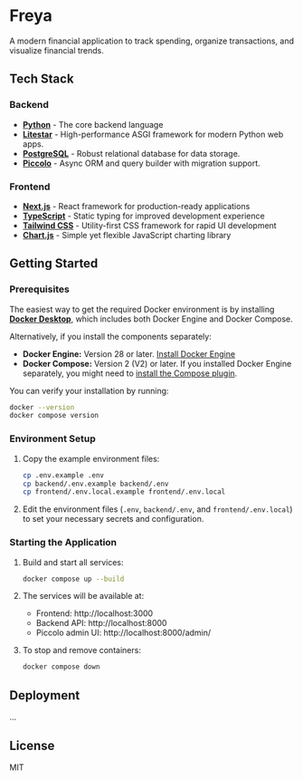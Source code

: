 # Freya

A modern financial application to track spending, organize transactions, and visualize financial trends.

## Tech Stack

### Backend
- **[Python][python]** - The core backend language
- **[Litestar][litestar]** - High-performance ASGI framework for modern Python web apps.
- **[PostgreSQL][postgresql]** - Robust relational database for data storage.
- **[Piccolo][piccolo]** - Async ORM and query builder with migration support.

### Frontend
- **[Next.js][nextjs]** - React framework for production-ready applications
- **[TypeScript][typescript]** - Static typing for improved development experience
- **[Tailwind CSS][tailwind]** - Utility-first CSS framework for rapid UI development
- **[Chart.js][chartjs]** - Simple yet flexible JavaScript charting library

## Getting Started

### Prerequisites

The easiest way to get the required Docker environment is by installing **[Docker Desktop][docker-desktop]**, which includes both Docker Engine and Docker Compose.

Alternatively, if you install the components separately:
- **Docker Engine:** Version 28 or later. [Install Docker Engine](https://docs.docker.com/engine/install/)
- **Docker Compose:** Version 2 (V2) or later. If you installed Docker Engine separately, you might need to [install the Compose plugin](https://docs.docker.com/compose/install/linux/#install-the-plugin-manually).

You can verify your installation by running:
```bash
docker --version
docker compose version
```

### Environment Setup

1. Copy the example environment files:
   ```bash
   cp .env.example .env
   cp backend/.env.example backend/.env
   cp frontend/.env.local.example frontend/.env.local
   ```

2. Edit the environment files (`.env`, `backend/.env`, and `frontend/.env.local`) to set your necessary secrets and configuration.

### Starting the Application

1. Build and start all services:
   ```bash
   docker compose up --build
   ```

2. The services will be available at:
   - Frontend: http://localhost:3000
   - Backend API: http://localhost:8000
   - Piccolo admin UI: http://localhost:8000/admin/

3. To stop and remove containers:
   ```bash
   docker compose down
   ```

## Deployment
...

## License
MIT


[chartjs]: https://www.chartjs.org/
[docker-desktop]: https://www.docker.com/products/docker-desktop/
[litestar]: https://litestar.dev/
[nextjs]: https://nextjs.org/
[piccolo]: https://piccolo-orm.com/
[postgresql]: https://www.postgresql.org/
[python]: https://www.python.org/
[tailwind]: https://tailwindcss.com/
[typescript]: https://www.typescriptlang.org/
